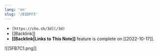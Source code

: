 ```yaml
---
lang: 'en'
slug: '/B1DFF3'
---
```


- `[https://cho.sh/3d](/3d)`
- [[Backlink]]
- **[[Backlink|Links to This Note]]** feature is complete on [[2022-10-17]].

![[5FB7C1.png]]

